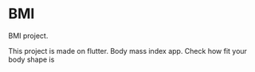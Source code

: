 # BMI

BMI project.

This project is made on flutter. Body mass index app. Check how fit your body shape is

